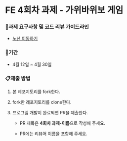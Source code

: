 # FE 4회차 과제 - 가위바위보 게임

### 📌과제 요구사항 및 코드 리뷰 가이드라인
* [노션 이동하기](https://thundering-cinema-962.notion.site/4-02056d7cfccd4491b1a14bfa4a5f7d39?pvs=4)


### 📅기간
* 4월 12일 ~ 4월 30일


### 📋제출 방법
1. 본 레포지토리를 fork한다.
2. fork한 레포지토리를 clone한다.
3. 프로그램 개발이 완료되면 PR을 제출한다.

    - PR 제목은 **4회차 과제-이름**으로 작성해 주세요.

    - PR에는 리뷰어 이름을 포함해 주세요.


